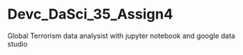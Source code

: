 # Devc_DaSci_35_Assign4
Global Terrorism data analysist with jupyter notebook and google data studio
